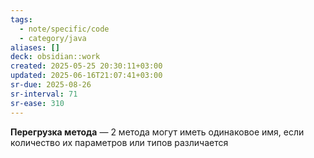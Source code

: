 ```yaml
---
tags:
  - note/specific/code
  - category/java
aliases: []
deck: obsidian::work
created: 2025-05-25 20:30:11+03:00
updated: 2025-06-16T21:07:41+03:00
sr-due: 2025-08-26
sr-interval: 71
sr-ease: 310
---
```


**Перегрузка метода**
—
2 метода могут иметь одинаковое имя, если количество их параметров или типов различается
